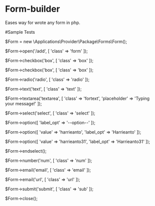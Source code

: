# Form-builder
Eases way for wrote any form in php.

#Sample Tests


$Form = new \Applications\Provider\Package\Forms\Form();

$Form->open('/add',  [ 'class' => 'form' ]);

$Form->checkbox('box',  [ 'class' => 'box' ]);

$Form->checkbox('box',  [ 'class' => 'box' ]);

$Form->radio('radio',  [ 'class' => 'radio' ]);

$Form->text('text',  [ 'class' => 'text' ]);

$Form->textarea('textarea',  [ 'class' => 'fortext',  'placeholder' => 'Typing your message!' ]);

$Form->select('select',  [ 'class' => 'select' ]);

$Form->option([ 'label_opt' => '--option--' ]);

$Form->option([ 'value' => 'harrieanto', 'label_opt' => 'Harrieanto' ]);

$Form->option([ 'value' => 'harrieanto31', 'label_opt' => 'Harrieanto31' ]);

$Form->endselect();

$Form->number('num',  [ 'class' => 'num' ]);

$Form->email('email',  [ 'class' => 'email' ]);

$Form->email('url',  [ 'class' => 'url' ]);

$Form->submit('submit', [ 'class' => 'sub' ]);

$Form->close();
